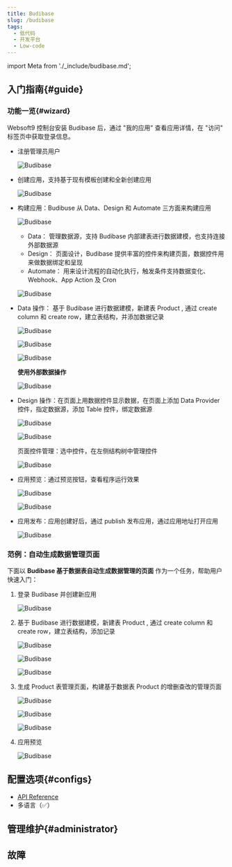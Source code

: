 ```yaml
---
title: Budibase
slug: /budibase
tags:
  - 低代码
  - 开发平台
  - Low-code
---
```


import Meta from './_include/budibase.md';

<Meta name="meta" />

## 入门指南{#guide}

### 功能一览{#wizard}

Websoft9 控制台安装 Budibase 后，通过 "我的应用" 查看应用详情，在 "访问" 标签页中获取登录信息。  

- 注册管理员用户
   
   ![Budibase](https://libs.websoft9.com/Websoft9/DocsPicture/zh/budibase/budibase-installadmin-websoft9.png)

- 创建应用，支持基于现有模板创建和全新创建应用

   ![Budibase](https://libs.websoft9.com/Websoft9/DocsPicture/zh/budibase/budibase-createapp-websoft9.png)

- 构建应用：Budibuse 从 Data、Design 和 Automate 三方面来构建应用

   ![Budibase](https://libs.websoft9.com/Websoft9/DocsPicture/zh/budibase/budibase-editapp-websoft9.png)

    - Data： 管理数据源，支持 Budibase 内部建表进行数据建模，也支持连接外部数据源
    - Design： 页面设计，Budibase 提供丰富的控件来构建页面，数据控件用来做数据绑定和呈现
    - Automate： 用来设计流程的自动化执行，触发条件支持数据变化、Webhook、App Action 及 Cron

   ![Budibase](https://libs.websoft9.com/Websoft9/DocsPicture/zh/budibase/budibase-automation-websoft9.png)

- Data 操作： 基于 Budibase 进行数据建模，新建表 Product , 通过 create column 和 create row，建立表结构，并添加数据记录

   ![Budibase](https://libs.websoft9.com/Websoft9/DocsPicture/zh/budibase/budibase-budibase-datasoure-websoft9.png)

   ![Budibase](https://libs.websoft9.com/Websoft9/DocsPicture/zh/budibase/budibase-createtabel-websoft9.png)

   ![Budibase](https://libs.websoft9.com/Websoft9/DocsPicture/zh/budibase/budibase-createrow-websoft9.png)

   **使用外部数据操作**
  
   ![Budibase](https://libs.websoft9.com/Websoft9/DocsPicture/zh/budibase/budibase-datasource-websoft9.png)

- Design 操作：在页面上用数据控件显示数据，在页面上添加 Data Provider 控件，指定数据源，添加 Table 控件，绑定数据源
   
   ![Budibase](https://libs.websoft9.com/Websoft9/DocsPicture/zh/budibase/budibase-dataprovider-websoft9.png)

   ![Budibase](https://libs.websoft9.com/Websoft9/DocsPicture/zh/budibase/budibase-datatable-websoft9.png)

   页面控件管理：选中控件，在左侧结构树中管理控件

   ![Budibase](https://libs.websoft9.com/Websoft9/DocsPicture/zh/budibase/budibase-element-amdin-websoft9.png)


- 应用预览：通过预览按钮，查看程序运行效果
  
  ![Budibase](https://libs.websoft9.com/Websoft9/DocsPicture/zh/budibase/budibase-app-preview-websoft9.png)

  ![Budibase](https://libs.websoft9.com/Websoft9/DocsPicture/zh/budibase/budibase-app-view-websoft9.png)


- 应用发布：应用创建好后，通过 publish 发布应用，通过应用地址打开应用  

  ![Budibase](https://libs.websoft9.com/Websoft9/DocsPicture/zh/budibase/budibase-app-publish-websoft9.png)

### 范例：自动生成数据管理页面

下面以 **Budibase 基于数据表自动生成数据管理的页面** 作为一个任务，帮助用户快速入门：


1. 登录 Budibase 并创建新应用

   ![Budibase](https://libs.websoft9.com/Websoft9/DocsPicture/zh/budibase/budibase-createapp-websoft9.png)

2. 基于 Budibase 进行数据建模，新建表 Product , 通过 create column 和 create row，建立表结构，添加记录

   ![Budibase](https://libs.websoft9.com/Websoft9/DocsPicture/zh/budibase/budibase-budibase-datasoure-websoft9.png)

   ![Budibase](https://libs.websoft9.com/Websoft9/DocsPicture/zh/budibase/budibase-createtabel-websoft9.png)

   ![Budibase](https://libs.websoft9.com/Websoft9/DocsPicture/zh/budibase/budibase-createrow-websoft9.png)

3. 生成 Product 表管理页面，构建基于数据表 Product 的增删查改的管理页面
   
   ![Budibase](https://libs.websoft9.com/Websoft9/DocsPicture/zh/budibase/budibase-Autogenerated-screens-websoft9.png)

   ![Budibase](https://libs.websoft9.com/Websoft9/DocsPicture/zh/budibase/budibase-Autogenerated-screens2-websoft9.png)

   ![Budibase](https://libs.websoft9.com/Websoft9/DocsPicture/zh/budibase/budibase-Autogenerated-screens3-websoft9.png)

4. 应用预览
  
   ![Budibase](https://libs.websoft9.com/Websoft9/DocsPicture/zh/budibase/budibase-Autogenerated-screens4-websoft9.png)

## 配置选项{#configs}

- [API Reference](https://docs.budibase.com/docs/public-api)
- 多语言（✅）

## 管理维护{#administrator}

## 故障